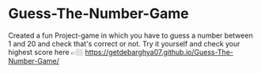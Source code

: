 # Guess-The-Number-Game
 Created a fun Project-game in which you have to guess a number between 1 and 20 and check that's correct or not. Try it yourself and check your highest score here 👉🏼 https://getdebarghya07.github.io/Guess-The-Number-Game/
